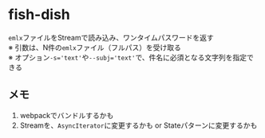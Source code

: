 # fish-dish

`emlx`ファイルをStreamで読み込み、ワンタイムパスワードを返す  
※ 引数は、N件の`emlx`ファイル（フルパス）を受け取る  
※ オプション`-s='text'`や`--subj='text'`で、件名に必須となる文字列を指定できる  

## メモ

1. webpackでバンドルするかも
1. Streamを、`AsyncIterator`に変更するかも or Stateパターンに変更するかも
